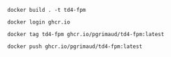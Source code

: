 ```
docker build . -t td4-fpm
```

```
docker login ghcr.io
```

```
docker tag td4-fpm ghcr.io/pgrimaud/td4-fpm:latest
```

```
docker push ghcr.io/pgrimaud/td4-fpm:latest
```
